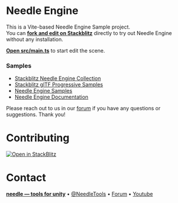 # Needle Engine

This is a Vite-based Needle Engine Sample project.   
You can [**fork and edit on Stackblitz**](https://stackblitz.com/fork/github/needle-engine/vite-template) directly to try out Needle Engine without any installation.

[**Open src/main.ts**](./src/main.ts) to start edit the scene.

### Samples
- [Stackblitz Needle Engine Collection](https://stackblitz.com/@marwie/collections/needle-engine)
- [Stackblitz glTF Progressive Samples](https://stackblitz.com/@marwie/collections/gltf-progressive)
- [Needle Engine Samples](https://engine.needle.tools/samples)
- [Needle Engine Documentation](https://docs.needle.tools)

Please reach out to us in our [forum](https://forum.needle.tools) if you have any questions or suggestions. Thank you!

# Contributing

[![Open in StackBlitz](https://developer.stackblitz.com/img/open_in_stackblitz_small.svg)](https://stackblitz.com/~/github.com/needle-engine/vite-template)


# Contact

<b>[needle — tools for unity](https://needle.tools)</b> • 
[@NeedleTools](https://twitter.com/NeedleTools) • 
[Forum](https://forum.needle.tools) • 
[Youtube](https://www.youtube.com/@needle-tools)